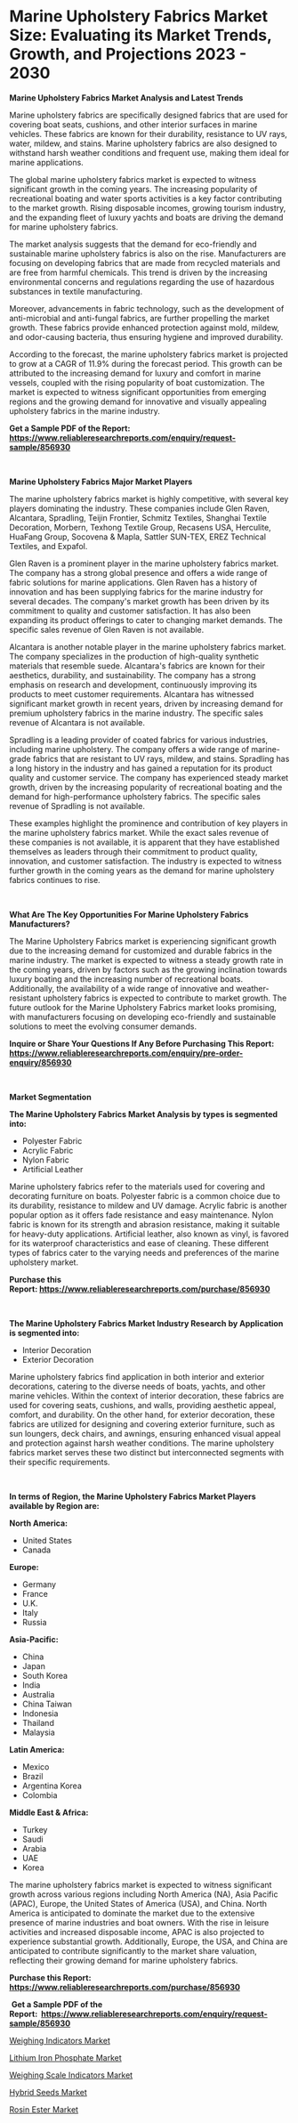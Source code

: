 <p><h1>Marine Upholstery Fabrics Market Size: Evaluating its Market Trends, Growth, and Projections 2023 - 2030</h1></p><p><strong>Marine Upholstery Fabrics Market Analysis and Latest Trends</strong></p>
<p><p>Marine upholstery fabrics are specifically designed fabrics that are used for covering boat seats, cushions, and other interior surfaces in marine vehicles. These fabrics are known for their durability, resistance to UV rays, water, mildew, and stains. Marine upholstery fabrics are also designed to withstand harsh weather conditions and frequent use, making them ideal for marine applications.</p><p>The global marine upholstery fabrics market is expected to witness significant growth in the coming years. The increasing popularity of recreational boating and water sports activities is a key factor contributing to the market growth. Rising disposable incomes, growing tourism industry, and the expanding fleet of luxury yachts and boats are driving the demand for marine upholstery fabrics.</p><p>The market analysis suggests that the demand for eco-friendly and sustainable marine upholstery fabrics is also on the rise. Manufacturers are focusing on developing fabrics that are made from recycled materials and are free from harmful chemicals. This trend is driven by the increasing environmental concerns and regulations regarding the use of hazardous substances in textile manufacturing.</p><p>Moreover, advancements in fabric technology, such as the development of anti-microbial and anti-fungal fabrics, are further propelling the market growth. These fabrics provide enhanced protection against mold, mildew, and odor-causing bacteria, thus ensuring hygiene and improved durability.</p><p>According to the forecast, the marine upholstery fabrics market is projected to grow at a CAGR of 11.9% during the forecast period. This growth can be attributed to the increasing demand for luxury and comfort in marine vessels, coupled with the rising popularity of boat customization. The market is expected to witness significant opportunities from emerging regions and the growing demand for innovative and visually appealing upholstery fabrics in the marine industry.</p></p>
<p><strong>Get a Sample PDF of the Report:&nbsp; <a href="https://www.reliableresearchreports.com/enquiry/request-sample/856930">https://www.reliableresearchreports.com/enquiry/request-sample/856930</a></strong></p>
<p>&nbsp;</p>
<p><strong>Marine Upholstery Fabrics Major Market Players</strong></p>
<p><p>The marine upholstery fabrics market is highly competitive, with several key players dominating the industry. These companies include Glen Raven, Alcantara, Spradling, Teijin Frontier, Schmitz Textiles, Shanghai Textile Decoration, Morbern, Texhong Textile Group, Recasens USA, Herculite, HuaFang Group, Socovena & Mapla, Sattler SUN-TEX, EREZ Technical Textiles, and Expafol.</p><p>Glen Raven is a prominent player in the marine upholstery fabrics market. The company has a strong global presence and offers a wide range of fabric solutions for marine applications. Glen Raven has a history of innovation and has been supplying fabrics for the marine industry for several decades. The company's market growth has been driven by its commitment to quality and customer satisfaction. It has also been expanding its product offerings to cater to changing market demands. The specific sales revenue of Glen Raven is not available.</p><p>Alcantara is another notable player in the marine upholstery fabrics market. The company specializes in the production of high-quality synthetic materials that resemble suede. Alcantara's fabrics are known for their aesthetics, durability, and sustainability. The company has a strong emphasis on research and development, continuously improving its products to meet customer requirements. Alcantara has witnessed significant market growth in recent years, driven by increasing demand for premium upholstery fabrics in the marine industry. The specific sales revenue of Alcantara is not available.</p><p>Spradling is a leading provider of coated fabrics for various industries, including marine upholstery. The company offers a wide range of marine-grade fabrics that are resistant to UV rays, mildew, and stains. Spradling has a long history in the industry and has gained a reputation for its product quality and customer service. The company has experienced steady market growth, driven by the increasing popularity of recreational boating and the demand for high-performance upholstery fabrics. The specific sales revenue of Spradling is not available.</p><p>These examples highlight the prominence and contribution of key players in the marine upholstery fabrics market. While the exact sales revenue of these companies is not available, it is apparent that they have established themselves as leaders through their commitment to product quality, innovation, and customer satisfaction. The industry is expected to witness further growth in the coming years as the demand for marine upholstery fabrics continues to rise.</p></p>
<p>&nbsp;</p>
<p><strong>What Are The Key Opportunities For Marine Upholstery Fabrics Manufacturers?</strong></p>
<p><p>The Marine Upholstery Fabrics market is experiencing significant growth due to the increasing demand for customized and durable fabrics in the marine industry. The market is expected to witness a steady growth rate in the coming years, driven by factors such as the growing inclination towards luxury boating and the increasing number of recreational boats. Additionally, the availability of a wide range of innovative and weather-resistant upholstery fabrics is expected to contribute to market growth. The future outlook for the Marine Upholstery Fabrics market looks promising, with manufacturers focusing on developing eco-friendly and sustainable solutions to meet the evolving consumer demands.</p></p>
<p><strong>Inquire or Share Your Questions If Any Before Purchasing This Report: <a href="https://www.reliableresearchreports.com/enquiry/pre-order-enquiry/856930">https://www.reliableresearchreports.com/enquiry/pre-order-enquiry/856930</a></strong></p>
<p>&nbsp;</p>
<p><strong>Market Segmentation</strong></p>
<p><strong>The Marine Upholstery Fabrics Market Analysis by types is segmented into:</strong></p>
<p><ul><li>Polyester Fabric</li><li>Acrylic Fabric</li><li>Nylon Fabric</li><li>Artificial Leather</li></ul></p>
<p><p>Marine upholstery fabrics refer to the materials used for covering and decorating furniture on boats. Polyester fabric is a common choice due to its durability, resistance to mildew and UV damage. Acrylic fabric is another popular option as it offers fade resistance and easy maintenance. Nylon fabric is known for its strength and abrasion resistance, making it suitable for heavy-duty applications. Artificial leather, also known as vinyl, is favored for its waterproof characteristics and ease of cleaning. These different types of fabrics cater to the varying needs and preferences of the marine upholstery market.</p></p>
<p><strong>Purchase this Report:&nbsp;<a href="https://www.reliableresearchreports.com/purchase/856930">https://www.reliableresearchreports.com/purchase/856930</a></strong></p>
<p>&nbsp;</p>
<p><strong>The Marine Upholstery Fabrics Market Industry Research by Application is segmented into:</strong></p>
<p><ul><li>Interior Decoration</li><li>Exterior Decoration</li></ul></p>
<p><p>Marine upholstery fabrics find application in both interior and exterior decorations, catering to the diverse needs of boats, yachts, and other marine vehicles. Within the context of interior decoration, these fabrics are used for covering seats, cushions, and walls, providing aesthetic appeal, comfort, and durability. On the other hand, for exterior decoration, these fabrics are utilized for designing and covering exterior furniture, such as sun loungers, deck chairs, and awnings, ensuring enhanced visual appeal and protection against harsh weather conditions. The marine upholstery fabrics market serves these two distinct but interconnected segments with their specific requirements.</p></p>
<p>&nbsp;</p>
<p><strong>In terms of Region, the Marine Upholstery Fabrics Market Players available by Region are:</strong></p>
<p>
    <p> <strong> North America: </strong>
        <ul>
            <li>United States</li>
            <li>Canada</li>
        </ul>
        </p> 
    <p> <strong> Europe: </strong>
        <ul>
            <li>Germany</li>
            <li>France</li>
            <li>U.K.</li>
            <li>Italy</li>
            <li>Russia</li>
        </ul>
        </p> 
    <p> <strong> Asia-Pacific: </strong>
        <ul>
            <li>China</li>
            <li>Japan</li>
            <li>South Korea</li>
            <li>India</li>
            <li>Australia</li>
            <li>China Taiwan</li>
            <li>Indonesia</li>
            <li>Thailand</li>
            <li>Malaysia</li>
        </ul>
        </p> 
    <p> <strong> Latin America: </strong>
        <ul>
            <li>Mexico</li>
            <li>Brazil</li>
            <li>Argentina Korea</li>
            <li>Colombia</li>
        </ul>
        </p> 
    <p> <strong> Middle East & Africa: </strong>
        <ul>
            <li>Turkey</li>
            <li>Saudi</li>
            <li>Arabia</li>
            <li>UAE</li>
            <li>Korea</li>
        </ul>
    </p>
    </p>
<p><p>The marine upholstery fabrics market is expected to witness significant growth across various regions including North America (NA), Asia Pacific (APAC), Europe, the United States of America (USA), and China. North America is anticipated to dominate the market due to the extensive presence of marine industries and boat owners. With the rise in leisure activities and increased disposable income, APAC is also projected to experience substantial growth. Additionally, Europe, the USA, and China are anticipated to contribute significantly to the market share valuation, reflecting their growing demand for marine upholstery fabrics.</p></p>
<p><strong>Purchase this Report: <a href="https://www.reliableresearchreports.com/purchase/856930">https://www.reliableresearchreports.com/purchase/856930</a></strong></p>
<p>&nbsp;<strong>Get a Sample PDF of the Report:&nbsp;&nbsp;<a href="https://www.reliableresearchreports.com/enquiry/request-sample/856930">https://www.reliableresearchreports.com/enquiry/request-sample/856930</a></strong></p>
<p><strong></strong></p>
<p><p><a href="https://medium.com/@jasonmartin866/weighing-indicators-market-trends-forecast-and-competitive-analysis-to-2030-09bc657df6cb">Weighing Indicators Market</a></p><p><a href="https://github.com/rahu1501/Market-Research-Report-List-1/blob/main/lithium-iron-phosphate-market.md">Lithium Iron Phosphate Market</a></p><p><a href="https://medium.com/@williammann19/weighing-scale-indicators-market-size-cagr-trends-2024-2030-8a5685048724">Weighing Scale Indicators Market</a></p><p><a href="https://medium.com/@keygreen5469/hybrid-seeds-market-research-report-its-history-and-forecast-2023-to-2030-1492090906f6">Hybrid Seeds Market</a></p><p><a href="https://github.com/rahu1503/Market-Research-Report-List-1/blob/main/rosin-ester-market.md">Rosin Ester Market</a></p></p>